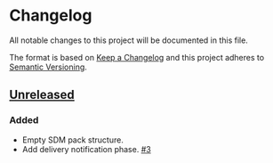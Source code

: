 # Changelog

All notable changes to this project will be documented in this file.

The format is based on [Keep a Changelog](http://keepachangelog.com/)
and this project adheres to [Semantic Versioning](http://semver.org/).

## [Unreleased](https://github.com/atomist/sdm-pack-seed/tree/HEAD)

### Added

-   Empty SDM pack structure.
-   Add delivery notification phase. [#3](https://github.com/atomist/sdm-pack-analysis/issues/3)
